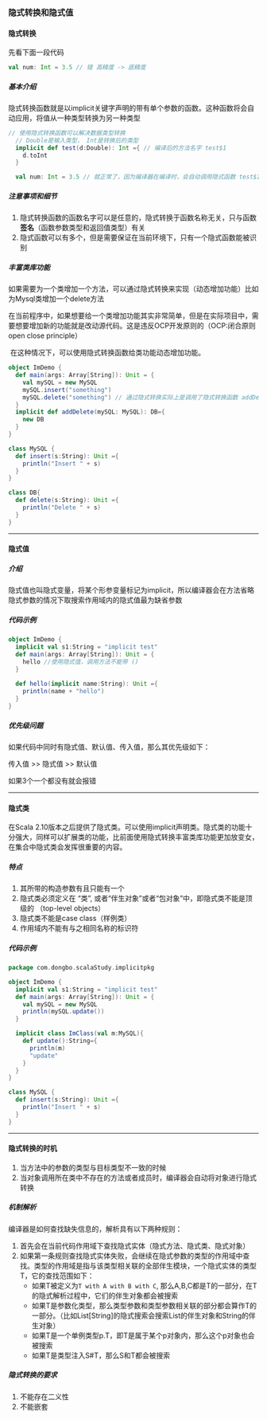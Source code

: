 ### 隐式转换和隐式值

#### 隐式转换

先看下面一段代码

```scala
val num: Int = 3.5 // 错 高精度 -> 底精度
```

##### 基本介绍

​    隐式转换函数就是以implicit关键字声明的带有单个参数的函数。这种函数将会自动应用，将值从一种类型转换为另一种类型

```scala
// 使用隐式转换函数可以解决数据类型转换
  // Double是输入类型， Int是转换后的类型
  implicit def test(d:Double): Int ={ // 编译后的方法名字 test$1
    d.toInt
  }

  val num: Int = 3.5 // 就正常了，因为编译器在编译时，会自动调用隐式函数 test$1(num)
```

##### 注意事项和细节

1. 隐式转换函数的函数名字可以是任意的，隐式转换于函数名称无关，只与函数**签名**（函数参数类型和返回值类型）有关
2. 隐式函数可以有多个，但是需要保证在当前环境下，只有一个隐式函数能被识别

##### 丰富类库功能

​    如果需要为一个类增加一个方法，可以通过隐式转换来实现（动态增加功能）比如为Mysql类增加一个delete方法

​    在当前程序中，如果想要给一个类增加功能其实非常简单，但是在实际项目中，需要想要增加新的功能就是改动源代码。这是违反OCP开发原则的（OCP:闭合原则 open close principle）

​    在这种情况下，可以使用隐式转换函数给类功能动态增加功能。

```scala
object ImDemo {
  def main(args: Array[String]): Unit = {
    val mySQL = new MySQL
    mySQL.insert("something")
    mySQL.delete("something") // 通过隐式转换实际上是调用了隐式转换函数 addDelete(mySQL).delete
  }
  implicit def addDelete(mySQL: MySQL): DB={
    new DB
  }
}

class MySQL {
  def insert(s:String): Unit ={
    println("Insert " + s)
  }
}

class DB{
  def delete(s:String): Unit ={
    println("Delete " + s)
  }
}
```

---

#### 隐式值

##### 介绍

​    隐式值也叫隐式变量，将某个形参变量标记为implicit，所以编译器会在方法省略隐式参数的情况下取搜索作用域内的隐式值最为缺省参数

##### 代码示例

```scala
object ImDemo {
  implicit val s1:String = "implicit test"
  def main(args: Array[String]): Unit = {
    hello //使用隐式值，调用方法不能带 ()
  }
  
  def hello(implicit name:String): Unit ={
    println(name + "hello")
  }
}
```

##### 优先级问题

如果代码中同时有隐式值、默认值、传入值，那么其优先级如下：

传入值 	  >>	  隐式值	  >>  	默认值

如果3个一个都没有就会报错 

---

#### 隐式类

在Scala 2.10版本之后提供了隐式类。可以使用implicit声明类。隐式类的功能十分强大，同样可以扩展类的功能，比前面使用隐式转换丰富类库功能更加放变女，在集合中隐式类会发挥很重要的内容。

##### 特点

1. 其所带的构造参数有且只能有一个
2. 隐式类必须定义在 “类”, 或者“伴生对象”或者“包对象”中，即隐式类不能是顶级的 （top-level objects）
3. 隐式类不能是case class（样例类）
4. 作用域内不能有与之相同名称的标识符

##### 代码示例

```scala
package com.dongbo.scalaStudy.implicitpkg

object ImDemo {
  implicit val s1:String = "implicit test"
  def main(args: Array[String]): Unit = {
    val mySQL = new MySQL
    println(mySQL.update())
  }

  implicit class ImClass(val m:MySQL){
    def update():String={
      println(m)
      "update"
    }
  }
}

class MySQL {
  def insert(s:String): Unit ={
    println("Insert " + s)
  }
}
```

---

#### 隐式转换的时机

1. 当方法中的参数的类型与目标类型不一致的时候
2. 当对象调用所在类中不存在的方法或者成员时，编译器会自动将对象进行隐式转换

##### 机制解析

编译器是如何查找缺失信息的，解析具有以下两种规则：

1. 首先会在当前代码作用域下查找隐式实体（隐式方法、隐式类、隐式对象）
2. 如果第一条规则查找隐式实体失败，会继续在隐式参数的类型的作用域中查找。类型的作用域是指与该类型相关联的全部伴生模块，一个隐式实体的类型T，它的查找范围如下：
   - 如果T被定义为`T with A with B with C`, 那么A,B,C都是T的一部分，在T的隐式解析过程中，它们的伴生对象都会被搜索
   - 如果T是参数化类型，那么类型参数和类型参数相关联的部分都会算作T的一部分。（比如List[String]的隐式搜索会搜索List的伴生对象和String的伴生对象）
   - 如果T是一个单例类型p.T，即T是属于某个p对象内，那么这个p对象也会被搜索
   - 如果T是类型注入S#T，那么S和T都会被搜索

##### 隐式转换的要求

1. 不能存在二义性
2. 不能嵌套